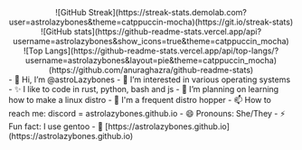 <div align="center">
![GitHub Streak](https://streak-stats.demolab.com?user=astrolazybones&theme=catppuccin-mocha)(https://git.io/streak-stats)<br>
![GitHub stats](https://github-readme-stats.vercel.app/api?username=astrolazybones&show_icons=true&theme=catppuccin_mocha)<br>
![Top Langs](https://github-readme-stats.vercel.app/api/top-langs/?username=astrolazybones&layout=pie&theme=catppuccin_mocha)(https://github.com/anuraghazra/github-readme-stats)
</div>
- 👋 Hi, I’m @astroLazybones
- 👀 I’m interested in various operating systems
- ✨ I like to code in rust, python, bash and js
- 🌱 I’m planning on learning how to make a linux distro
- 🦗 I'm a frequent distro hopper
- 📫 How to reach me: discord = astrolazybones.github.io
- 😄 Pronouns: She/They
- ⚡ Fun fact: I use gentoo
- 🌃 [https://astrolazybones.github.io](https://astrolazybones.github.io)

<!---
astroLazybones/astroLazybones is a ✨ special ✨ repository because its `README.md` (this file) appears on your GitHub profile.
You can click the Preview link to take a look at your changes.
--->
